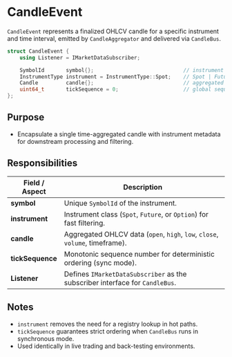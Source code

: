 # CandleEvent

`CandleEvent` represents a finalized OHLCV candle for a specific instrument and time interval, emitted by `CandleAggregator` and delivered via `CandleBus`.

```cpp
struct CandleEvent {
    using Listener = IMarketDataSubscriber;

    SymbolId       symbol{};                             // instrument identifier
    InstrumentType instrument = InstrumentType::Spot;    // Spot | Future | Option
    Candle         candle{};                             // aggregated OHLCV data
    uint64_t       tickSequence = 0;                     // global sequencing
};
```

## Purpose

* Encapsulate a single time-aggregated candle with instrument metadata for downstream processing and filtering.

## Responsibilities

| Field / Aspect   | Description                                                                  |
| ---------------- | ---------------------------------------------------------------------------- |
| **symbol**       | Unique `SymbolId` of the instrument.                                         |
| **instrument**   | Instrument class (`Spot`, `Future`, or `Option`) for fast filtering.         |
| **candle**       | Aggregated OHLCV data (`open`, `high`, `low`, `close`, `volume`, timeframe). |
| **tickSequence** | Monotonic sequence number for deterministic ordering (sync mode).            |
| **Listener**     | Defines `IMarketDataSubscriber` as the subscriber interface for `CandleBus`. |

## Notes

* `instrument` removes the need for a registry lookup in hot paths.
* `tickSequence` guarantees strict ordering when `CandleBus` runs in synchronous mode.
* Used identically in live trading and back-testing environments.
